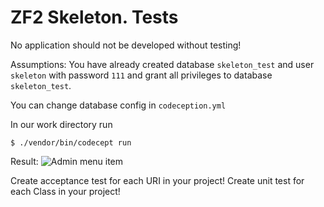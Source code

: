 # ZF2 Skeleton. Tests

No application should not be developed without testing!

Assumptions: You have already created database `skeleton_test` and user `skeleton` with password `111`
and grant all privileges to database `skeleton_test`.

You can change database config in `codeception.yml`

In our work directory run

```shell
$ ./vendor/bin/codecept run
```

Result:
![Admin menu item](http://teamforweb.com/var/zf-skeleton-tests.jpg)

Create acceptance test for each URI in your project!
Create unit test for each Class in your project!
